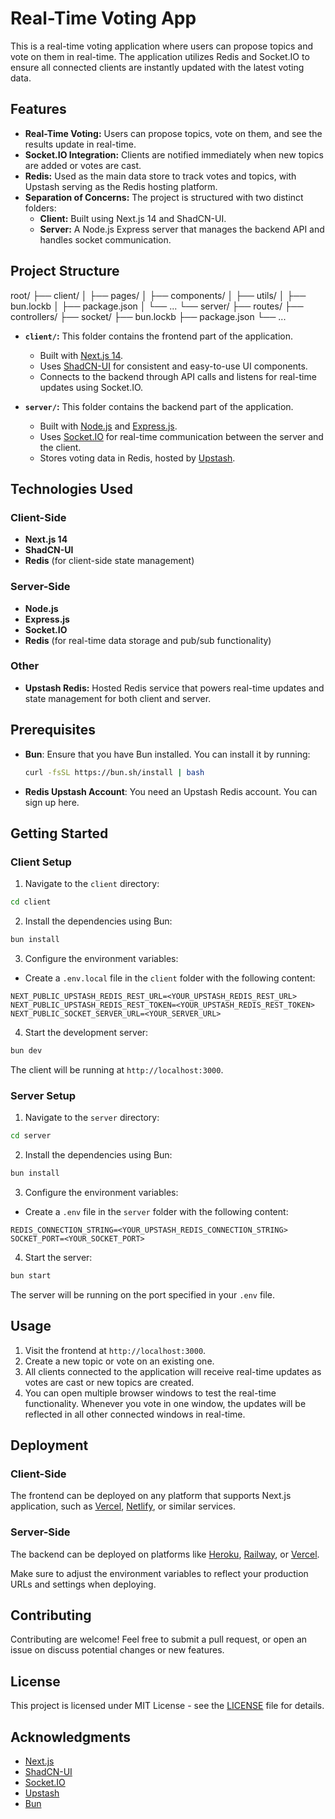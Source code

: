 # Real-Time Voting App

This is a real-time voting application where users can propose topics and vote on them in real-time. The application utilizes Redis and Socket.IO to ensure all connected clients are instantly updated with the latest voting data.

## Features

- **Real-Time Voting:** Users can propose topics, vote on them, and see the results update in real-time.
- **Socket.IO Integration:** Clients are notified immediately when new topics are added or votes are cast.
- **Redis:** Used as the main data store to track votes and topics, with Upstash serving as the Redis hosting platform.
- **Separation of Concerns:** The project is structured with two distinct folders:
  - **Client:** Built using Next.js 14 and ShadCN-UI.
  - **Server:** A Node.js Express server that manages the backend API and handles socket communication.

## Project Structure

root/ ├── client/ │ ├── pages/ │ ├── components/ │ ├── utils/ │ ├── bun.lockb │ ├── package.json │ └── ... └── server/ ├── routes/ ├── controllers/ ├── socket/ ├── bun.lockb ├── package.json └── ...

- **`client/`:** This folder contains the frontend part of the application.

  - Built with [Next.js 14](https://nextjs.org/).
  - Uses [ShadCN-UI](https://ui.shadcn.dev/) for consistent and easy-to-use UI components.
  - Connects to the backend through API calls and listens for real-time updates using Socket.IO.

- **`server/`:** This folder contains the backend part of the application.
  - Built with [Node.js](https://nodejs.org/) and [Express.js](https://expressjs.com/).
  - Uses [Socket.IO](https://socket.io/) for real-time communication between the server and the client.
  - Stores voting data in Redis, hosted by [Upstash](https://upstash.com/).

## Technologies Used

### Client-Side

- **Next.js 14**
- **ShadCN-UI**
- **Redis** (for client-side state management)

### Server-Side

- **Node.js**
- **Express.js**
- **Socket.IO**
- **Redis** (for real-time data storage and pub/sub functionality)

### Other

- **Upstash Redis:** Hosted Redis service that powers real-time updates and state management for both client and server.

## Prerequisites

- **Bun**: Ensure that you have Bun installed. You can install it by running:

  ```bash
  curl -fsSL https://bun.sh/install | bash
  ```

- **Redis Upstash Account**: You need an Upstash Redis account. You can sign up here.

## Getting Started

### Client Setup

1. Navigate to the `client` directory:

```bash
cd client
```

2. Install the dependencies using Bun:

```bash
bun install
```

3. Configure the environment variables:

- Create a `.env.local` file in the `client` folder with the following content:

```env
NEXT_PUBLIC_UPSTASH_REDIS_REST_URL=<YOUR_UPSTASH_REDIS_REST_URL>
NEXT_PUBLIC_UPSTASH_REDIS_REST_TOKEN=<YOUR_UPSTASH_REDIS_REST_TOKEN>
NEXT_PUBLIC_SOCKET_SERVER_URL=<YOUR_SERVER_URL>
```

4. Start the development server:

```bash
bun dev
```

The client will be running at `http://localhost:3000`.

### Server Setup

1. Navigate to the `server` directory:

```bash
cd server
```

2. Install the dependencies using Bun:

```bash
bun install
```

3. Configure the environment variables:

- Create a `.env` file in the `server` folder with the following content:

```env
REDIS_CONNECTION_STRING=<YOUR_UPSTASH_REDIS_CONNECTION_STRING>
SOCKET_PORT=<YOUR_SOCKET_PORT>
```

4. Start the server:

```bash
bun start
```

The server will be running on the port specified in your `.env` file.

## Usage

1. Visit the frontend at `http://localhost:3000`.
2. Create a new topic or vote on an existing one.
3. All clients connected to the application will receive real-time updates as votes are cast or new topics are created.
4. You can open multiple browser windows to test the real-time functionality. Whenever you vote in one window, the updates will be reflected in all other connected windows in real-time.

## Deployment

### Client-Side

The frontend can be deployed on any platform that supports Next.js application, such as [Vercel](https://vercel.com/), [Netlify](https://www.netlify.com/), or similar services.

### Server-Side

The backend can be deployed on platforms like [Heroku](https://www.heroku.com/), [Railway](https://railway.app/), or [Vercel](https://vercel.com/).

Make sure to adjust the environment variables to reflect your production URLs and settings when deploying.

## Contributing

Contributing are welcome! Feel free to submit a pull request, or open an issue on discuss potential changes or new features.

## License

This project is licensed under MIT License - see the [LICENSE]() file for details.

## Acknowledgments

- [Next.js](https://nextjs.org/)
- [ShadCN-UI](https://ui.shadcn.dev/)
- [Socket.IO](https://socket.io/)
- [Upstash](https://upstash.com/)
- [Bun](https://bun.sh/)
